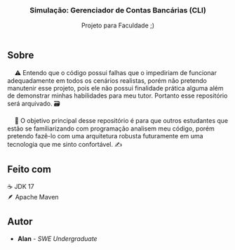 <br/>
<p align="center">
  <h3 align="center">Simulação: Gerenciador de Contas Bancárias (CLI)</h3>

  <p align="center">
    Projeto para Faculdade ;)
    <br/>
    <br/>
  </p>
</p>



## Sobre

 ㅤ
⚠️ Entendo que o código possui falhas que o impediriam de funcionar adequadamente em todos os cenários realistas, porém não pretendo manutenir esse projeto, pois ele não possui finalidade prática alguma além de demonstrar minhas habilidades para meu tutor. Portanto esse repositório será arquivado. 🗃️

 ㅤ
📖 O objetivo principal desse repositório é para que outros estudantes que estão se familiarizando com programação analisem meu código, porém pretendo fazê-lo com uma arquitetura robusta futuramente em uma tecnologia que me sinto confortável. ✍️
ㅤ

## Feito com

☕ JDK 17 <br/>
🪶 Apache Maven

## Autor

* **Alan** - *SWE Undergraduate*
